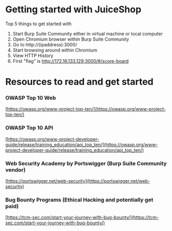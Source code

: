 # Getting started with JuiceShop

Top 5 things to get started with

1) Start Burp Suite Community either in virtual machine or local computer
2) Open Chromium browser within Burp Suite Community
3) Go to http://(ipaddress):3000/
4) Start browsing around within Chromium
5) View HTTP History
6) First "flag" is http://172.16.133.129:3000/#/score-board

# **Resources to read and get started**

### OWASP Top 10 Web

[https://owasp.org/www-project-top-ten/](https://owasp.org/www-project-top-ten/)

### OWASP Top 10 API

[https://owasp.org/www-project-developer-guide/release/training_education/api_top_ten/](https://owasp.org/www-project-developer-guide/release/training_education/api_top_ten/)

### Web Security Academy by Portswigger (Burp Suite Community vendor)

[https://portswigger.net/web-security](https://portswigger.net/web-security)

### Bug Bounty Programs (Ethical Hacking and potentially get paid)

[https://tcm-sec.com/start-your-journey-with-bug-bounty/](https://tcm-sec.com/start-your-journey-with-bug-bounty/)
